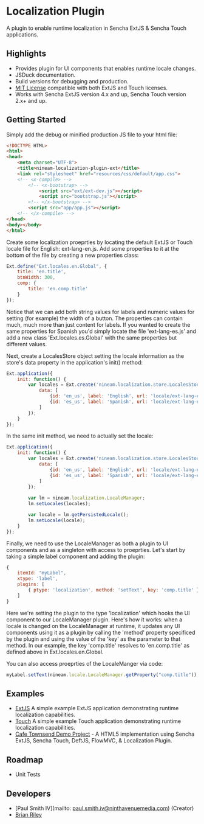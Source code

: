 # Localization Plugin

A plugin to enable runtime localization in Sencha ExtJS & Sencha Touch applications.

## Highlights

* Provides plugin for UI components that enables runtime locale changes.
* JSDuck documentation.
* Build versions for debugging and production.
* [MIT License](https://github.com/psmithiv/nineam-localization-plugin/blob/master/MIT-LICENSE.txt) compatible with both
ExtJS and Touch licenses.
* Works with Sencha ExtJS version 4.x and up, Sencha Touch version 2.x+ and up.

## Getting Started

Simply add the debug or minified production JS file to your html file:

```html
<!DOCTYPE HTML>
<html>
<head>
    <meta charset="UTF-8">
    <title>nineam-localization-plugin-ext</title>
    <link rel="stylesheet" href="resources/css/default/app.css">
    <!-- <x-compile> -->
        <!-- <x-bootstrap> -->
            <script src="ext/ext-dev.js"></script>
            <script src="bootstrap.js"></script>
        <!-- </x-bootstrap> -->
        <script src="app/app.js"></script>
    <!-- </x-compile> -->
</head>
<body></body>
</html>
```

Create some localization proeprties by locating the default ExtJS or Touch locale file for English: ext-lang-en.js. 
Add some properties to it at the bottom of the file by creating a new properties class:

```js
Ext.define("Ext.locales.en.Global", {
    title: 'en.title',
    btnWidth: 300,
    comp: {
        title: 'en.comp.title'
    }
});
```

Notice that we can add both string values for labels and numeric values for setting (for example) the width of a button.
The properties can contain much, much more than just content for labels. If you wanted to create the same properties 
for Spanish you'd simply locate the file 'ext-lang-es.js' and add a new class 'Ext.locales.es.Global' with the 
same properties but different values.

Next, create a LocalesStore object setting the locale information as the store's data property in the application's
init() method:

```js
Ext.application({
    init: function() {
        var locales = Ext.create('nineam.localization.store.LocalesStore', {
            data: [
                {id: 'en_us', label: 'English', url: 'locale/ext-lang-en.js', propertiesClass: 'Ext.locales.en.Global'},
                {id: 'es_us', label: 'Spanish', url: 'locale/ext-lang-es.js', propertiesClass: 'Ext.locales.es.Global'}
            ]
        });
    }
});
```

In the same init method, we need to actually set the locale:

```js
Ext.application({
    init: function() {
        var locales = Ext.create('nineam.localization.store.LocalesStore', {
            data: [
                {id: 'en_us', label: 'English', url: 'locale/ext-lang-en.js', propertiesClass: 'Ext.locales.en.Global'},
                {id: 'es_us', label: 'Spanish', url: 'locale/ext-lang-es.js', propertiesClass: 'Ext.locales.es.Global'}
            ]
        });
        
        var lm = nineam.localization.LocaleManager;
        lm.setLocales(locales);

        var locale = lm.getPersistedLocale();
        lm.setLocale(locale);
    }
});
```

Finally, we need  to use the LocaleManager as both a plugin to UI components and as a singleton with access to 
proeprties. Let's start by taking a simple label component and adding the plugin:

```js
{
    itemId: "myLabel",
    xtype: 'label',
    plugins: [
        { ptype: 'localization', method: 'setText', key: 'comp.title' }
    ]
}
```

Here we're setting the plugin to the type 'localization' which hooks the UI component to our LocaleManager plugin.
Here's how it works: when a locale is changed on the LocaleManager at runtime, it updates any UI components using 
it as a plugin by calling the 'method' property specificed by the plugin and using the value of the 'key' as the
parameter to that method. In our example, the key 'comp.title' resolves to 'en.comp.title' as defined above in 
Ext.locales.en.Global.

You can also access proeprties of the LocaleManger via code:

```js
myLabel.setText(nineam.locale.LocaleManager.getProperty("comp.title"));
```

## Examples

* [ExtJS](https://github.com/psmithiv/nineam-localization-plugin/tree/master/examples/ext-example)
A simple example ExtJS application demonstrating runtime localization capabilities.
* [Touch](https://github.com/psmithiv/nineam-localization-plugin/tree/master/examples/touch-example)
A simple example Touch application demonstrating runtime localization capabilities.
* [Cafe Townsend Demo Project](https://github.com/WebAppSolutionInc/sencha-cafe-townsend) - A HTML5 implementation 
using Sencha ExtJS, Sencha Touch, DeftJS, FlowMVC, & Localization Plugin.

## Roadmap

* Unit Tests

## Developers

* [Paul Smith IV](mailto: paul.smith.iv@ninthavenuemedia.com) (Creator)
* [Brian Riley](https://github.com/brianmriley) 
